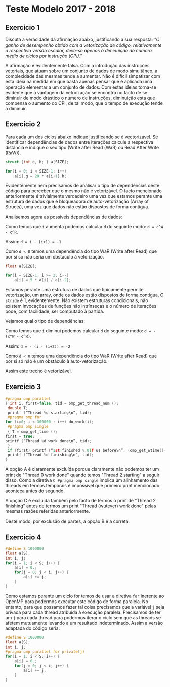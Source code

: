 # Teste Modelo 2017 - 2018

## Exercício 1

Discuta a veracidade da afirmação abaixo, justificando a sua resposta:
*"O ganho de desempenho obtido com a vetorização de código, relativamente à respectiva versão escalar, deve-se apenas à diminuição do número médio de ciclos por instrução (CPI)."*


A afirmação é evidentemente falsa. Com a introdução das instruções vetoriais, que atuam sobre um conjunto de dados de modo simultâneo, a complexidade das mesmas tende a aumentar. Não é difícil simpatizar com esta ideia na medida em que basta apenas pensar que é aplicada uma operação elementar a um conjunto de dados. Com estas ideias torna-se evidente que a vantagem da vetroização se encontra no facto de se diminuir de modo drástico o número de instruções, diminuição esta que compensa o aumento do CPI, de tal modo, que o tempo de execução tende a diminuir.


## Exercício 2

Para cada um dos ciclos abaixo indique justificando se é vectorizável. Se identificar dependências de dados entre iterações calcule a respectiva distância e indique o seu tipo (Write after Read (WaR) ou Read After Write (RaW)).

```C
struct {int g, h; } a[SIZE];

for(i = 0; i < SIZE-1; i++)
    a[i].g = 20 * a[i+1].h;
```
Evidentemente nem precisamos de analisar o tipo de dependências deste código para perceber que o mesmo não é vetorizável. O facto mencionado anteriormente é trivialmente verdadeiro uma vez que estamos perante uma estrutura de dados que é bloqueadora de auto-vetorização (Array of Structs), uma vez que dados não estão dispostos de forma contígua.

Analisemos agora as possíveis dependências de dados:

Como temos que `i` aumenta podemos calcular `d` do seguinte modo: `d = c^W - c^R`.

Assim: `d = i - (i+1) = -1`

Como `d < 0` temos uma dependência do tipo WaR (Write after Read) que por si só não seria um obstáculo à vetorização.

```C
float a[SIZE];

for(i = SIZE-1; i >= 2; i--)
    a[i] = 5 * a[i] / a[i-2];
```

Estamos perante uma estrutura de dados que tipicamente permite vetorização, um array, onde os dados estão dispostos de forma contígua. O `stride` é 1, evidentemente. Não existem estruturas condicionais, não existem invocações de funções não intrínsecas e o número de iterações pode, com facilidade, ser computado à partida.

Vejamos qual o tipo de dependências:

Como temos que `i` diminui podemos calcular `d` do seguinte modo: `d = - (c^W - c^R)`.

Assim: `d = - (i - (i+2)) = -2`

Como `d < 0` temos uma dependência do tipo WaR (Write after Read) que por si só não é um obstáculo à auto-vetorização.

Assim este trecho é vetorizável.

## Exercício 3

```C
#pragma omp parallel
{ int i, first=false, tid = omp_get_thread_num ();
 double T;
 printf (“Thread %d starting\n”, tid);
 #pragma omp for
for (i=0; i < 300000 ; i++) do_work(i);
 #pragma omp single
 { T = omp_get_time ();
first = true;
printf (“Thread %d work done\n”, tid);
 }
 if (first) printf (“1st finished %.0lf us before\n”, (omp_get_wtime()-T)*1e6);
 printf (“Thread %d finishing\n”, tid);
}
```
A opção A é claramente excluída porque claramente não podemos ter um print de "Thread 0 work done" quando temos "Thread 2 starting" a seguir disso. Como a diretiva ```C #pragma omp single``` implica um alinhamento das threads em termos temporais é impossível que primeiro print mencionado aconteça antes do segundo.

A opção C é excluída também pelo facto de termos o print de "Thread 2 finishing" antes de termos um print "Thread (wutever) work done" pelas mesmas razões referidas anteriormente.

Deste modo, por exclusão de partes, a opção B é a correta.

## Exercício 4

```C
#define S 1000000
float a[S];
int i, j;
for(i = 1; i < S; i++) {
    a[i] = 0.;
    for(j = 0; j < i; j++) {
        a[i] += j;
    }
}
```

Como estamos perante um ciclo for temos de usar a diretiva `for` inerente ao OpenMP para podermos executar este código de forma paralela. No entanto, para que possamos fazer tal coisa precisamos que a variável `j` seja privada para cada thread atribuída à execução paralela. Precisamos de ter um `j` para cada thread para podermos iterar o ciclo sem que as threads se afetem mutuamente levando a um resultado indeterminado. Assim a versão adaptada do código seria:

```C
#define S 1000000
float a[S];
int i, j;
#pragma omp parallel for private(j)
for(i = 1; i < S; i++) {
    a[i] = 0.;
    for(j = 0; j < i; j++) {
        a[i] += j;
    }
}
```
